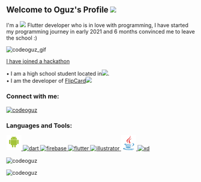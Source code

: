 ## Welcome to Oguz's Profile <img src="https://user-images.githubusercontent.com/89513831/148391461-a857c2ba-2a87-48b3-b910-b9219a364882.gif" height='30px'>

I'm a <img src="https://user-images.githubusercontent.com/89513831/148235491-66fe3750-09c9-434e-bd6b-1bc69f2f9b5f.png" width='10px'> Flutter 
developer who is in love with programming,
I have started my programming journey in early 2021 and 6 months convinced me to leave the school :)

![codeoguz_gif](https://user-images.githubusercontent.com/89513831/148246469-63302409-cf39-4bc8-a2a1-ad0abcc3fe3a.gif) </br>

<a href='https://github.com/codeoguz/weboost2022'>I have joined a hackathon</a>

• I am a high school student located in<img src='https://user-images.githubusercontent.com/89513831/148243117-3483fdc3-d382-41fa-8e47-4543970fd0ec.png' height='20px'>.</br>
• I am the developer of [FlipCard](https://play.google.com/store/apps/details?id=xyz.codeoguz.FlipCard&hl=en_GB&gl=TR)<img src="https://user-images.githubusercontent.com/89513831/148282204-d9361980-d6b1-4229-8aee-ba5dfb6e7b60.png" width='20px'>


<h3 align="left">Connect with me:</h3>
<p align="left">
<a href="https://twitter.com/codeoguz" target="blank"><img align="center" src="https://raw.githubusercontent.com/rahuldkjain/github-profile-readme-generator/master/src/images/icons/Social/twitter.svg" alt="codeoguz" height="30" width="40" /></a>
</p>

<h3 align="left">Languages and Tools:</h3>
<p align="left"> <a href="https://developer.android.com" target="_blank" rel="noreferrer"> <img src="https://raw.githubusercontent.com/devicons/devicon/master/icons/android/android-original-wordmark.svg" alt="android" width="40" height="40"/> </a> <a href="https://dart.dev" target="_blank" rel="noreferrer"> <img src="https://www.vectorlogo.zone/logos/dartlang/dartlang-icon.svg" alt="dart" width="40" height="40"/> </a> <a href="https://firebase.google.com/" target="_blank" rel="noreferrer"> <img src="https://www.vectorlogo.zone/logos/firebase/firebase-icon.svg" alt="firebase" width="40" height="40"/> </a> <a href="https://flutter.dev" target="_blank" rel="noreferrer"> <img src="https://www.vectorlogo.zone/logos/flutterio/flutterio-icon.svg" alt="flutter" width="40" height="40"/> </a> <a href="https://www.adobe.com/in/products/illustrator.html" target="_blank" rel="noreferrer"> <img src="https://www.vectorlogo.zone/logos/adobe_illustrator/adobe_illustrator-icon.svg" alt="illustrator" width="40" height="40"/> </a> <a href="https://www.java.com" target="_blank" rel="noreferrer"> <img src="https://raw.githubusercontent.com/devicons/devicon/master/icons/java/java-original.svg" alt="java" width="40" height="40"/> </a> <a href="https://www.adobe.com/products/xd.html" target="_blank" rel="noreferrer"> <img src="https://cdn.worldvectorlogo.com/logos/adobe-xd.svg" alt="xd" width="40" height="40"/> </a> </p>

<p><img align="center" src="https://github-readme-stats.vercel.app/api/top-langs?username=codeoguz&show_icons=true&locale=en&layout=compact" alt="codeoguz" /></p>

<p><img align="center" src="https://github-readme-streak-stats.herokuapp.com/?user=codeoguz&" alt="codeoguz" /></p>
